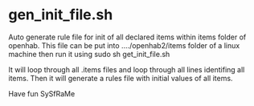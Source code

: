 # gen_init_file.sh
Auto generate rule file for init of all declared items within items folder of openhab.
This file can be put into ..../openhab2/items folder of a linux machine
then run it using sudo sh get_init_file.sh

It will loop through all .items files and loop through all lines identifing all items. 
Then it will generate a rules file with initial values of all items.

Have fun
SySfRaMe
